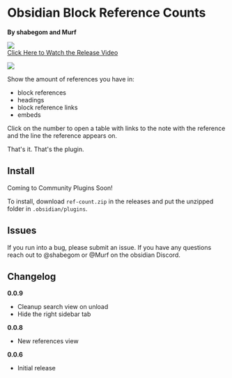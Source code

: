 # Obsidian Block Reference Counts
**By shabegom and Murf**

[![](img/brc.png)](https://youtu.be/gxEyKJ0Z7Qs)  
[Click Here to Watch the Release Video](https://youtu.be/gxEyKJ0Z7Qs)

![](img/readme.png)

Show the amount of references you have in:
- block references
- headings
- block reference links
- embeds

Click on the number to open a table with links to the note with the reference and the line the reference appears on.

That's it. That's the plugin.

## Install

Coming to Community Plugins Soon!  

To install, download `ref-count.zip` in the releases and put the unzipped folder in `.obsidian/plugins`.

## Issues

If you run into a bug, please submit an issue. If you have any questions reach out to @shabegom or @Murf on the obsidian Discord.

## Changelog

**0.0.9**
- Cleanup search view on unload
- Hide the right sidebar tab

**0.0.8**
- New references view

**0.0.6**
- Initial release
